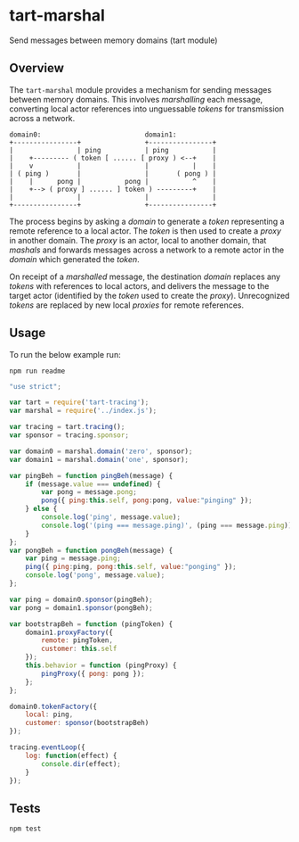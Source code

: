 tart-marshal
============

Send messages between memory domains (tart module)

## Overview
The `tart-marshal` module provides a mechanism 
for sending messages between memory domains.
This involves _marshalling_ each message,
converting local actor references into unguessable _tokens_ 
for transmission across a network.
```
domain0:                          domain1:
+----------------+                +----------------+
|                | ping           | ping           |
|    +--------- ( token [ ...... [ proxy ) <--+    |
|    v           |                |           |    |
| ( ping )       |                |       ( pong ) |
|    |      pong |           pong |           ^    |
|    +--> ( proxy ] ...... ] token ) ---------+    |
|                |                |                |
+----------------+                +----------------+
```
The process begins by asking a _domain_ 
to generate a _token_ representing a remote reference to a local actor.
The _token_ is then used to create a _proxy_ in another domain.
The _proxy_ is an actor, local to another domain, 
that _mashals_ and forwards messages across a network
to a remote actor in the _domain_ which generated the _token_.

On receipt of a _marshalled_ message,
the destination _domain_ replaces any _tokens_
with references to local actors,
and delivers the message to the target actor
(identified by the _token_ used to create the _proxy_).
Unrecognized _tokens_ are replaced by
new local _proxies_ for remote references.

## Usage

To run the below example run:

    npm run readme

```javascript
"use strict";

var tart = require('tart-tracing');
var marshal = require('../index.js');

var tracing = tart.tracing();
var sponsor = tracing.sponsor;

var domain0 = marshal.domain('zero', sponsor);
var domain1 = marshal.domain('one', sponsor);

var pingBeh = function pingBeh(message) {
    if (message.value === undefined) {
        var pong = message.pong;
        pong({ ping:this.self, pong:pong, value:"pinging" });
    } else {
        console.log('ping', message.value);
        console.log('(ping === message.ping)', (ping === message.ping));
    }
};
var pongBeh = function pongBeh(message) {
    var ping = message.ping;
    ping({ ping:ping, pong:this.self, value:"ponging" });
    console.log('pong', message.value);
};

var ping = domain0.sponsor(pingBeh);
var pong = domain1.sponsor(pongBeh);

var bootstrapBeh = function (pingToken) {
    domain1.proxyFactory({
        remote: pingToken,
        customer: this.self
    });
    this.behavior = function (pingProxy) {
        pingProxy({ pong: pong });
    };
};

domain0.tokenFactory({
    local: ping,
    customer: sponsor(bootstrapBeh)
});

tracing.eventLoop({
    log: function(effect) {
        console.dir(effect);
    }
});

```

## Tests

    npm test